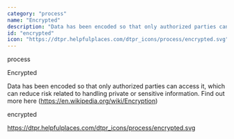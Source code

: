 ```yaml
---
category: "process"
name: "Encrypted"
description: "Data has been encoded so that only authorized parties can access it, which can reduce risk related to handling private or sensitive information. Find out more [here](https://en.wikipedia.org/wiki/Encryption)"
id: "encrypted"
icon: "https://dtpr.helpfulplaces.com/dtpr_icons/process/encrypted.svg"
---
```

process

Encrypted

Data has been encoded so that only authorized parties can access it, which 
can reduce risk related to handling private or sensitive information. Find 
out more here (https://en.wikipedia.org/wiki/Encryption)

encrypted

https://dtpr.helpfulplaces.com/dtpr_icons/process/encrypted.svg